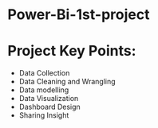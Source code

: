# Power-Bi-1st-project
# Project Key Points:
- Data Collection
- Data Cleaning and Wrangling
- Data modelling
- Data Visualization
- Dashboard Design
- Sharing Insight
